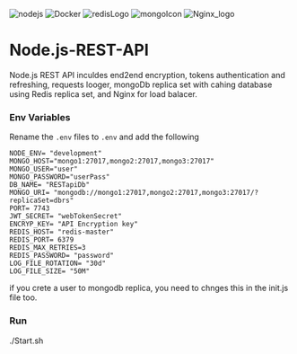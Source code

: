 ![nodejs](https://github.com/Erangr90/Node.js-REST-API/assets/62970558/7e3f6269-f730-48b8-9ece-1a719664d13f)
![Docker](https://github.com/Erangr90/Node.js-REST-API/assets/62970558/947d8c00-1a6b-4082-9a8f-7a8e5861e471)
![redisLogo](https://github.com/Erangr90/Node.js-REST-API/assets/62970558/fcb27e9b-0669-47d1-9789-7ee4cf0ab17e)
![mongoIcon](https://github.com/Erangr90/Node.js-REST-API/assets/62970558/fc8d75ab-a5b5-44c2-a861-66ceafd6d9bd)
![Nginx_logo](https://github.com/Erangr90/Node.js-REST-API/assets/62970558/bd6365e1-9194-40bc-a294-0440bb482b99)

# Node.js-REST-API
Node.js REST API inculdes end2end encryption, tokens authentication and refreshing, requests looger, mongoDb replica set with cahing database using Redis replica set, and Nginx for load balacer.







### Env Variables

Rename the `.env` files to `.env` and add the following

```
NODE_ENV= "development"
MONGO_HOST="mongo1:27017,mongo2:27017,mongo3:27017"
MONGO_USER="user"
MONGO_PASSWORD="userPass"
DB_NAME= "RESTapiDb"
MONGO_URI= "mongodb://mongo1:27017,mongo2:27017,mongo3:27017/?replicaSet=dbrs"
PORT= 7743
JWT_SECRET= "webTokenSecret"
ENCRYP_KEY= "API Encryption key"
REDIS_HOST= "redis-master"
REDIS_PORT= 6379
REDIS_MAX_RETRIES=3
REDIS_PASSWORD= "password"
LOG_FILE_ROTATION= "30d"
LOG_FILE_SIZE= "50M"
```

if you crete a user to mongodb replica, you need to chnges this in the init.js file too.


### Run
./Start.sh

